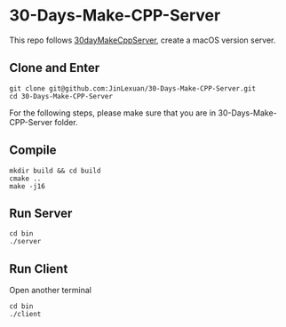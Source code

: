 # 30-Days-Make-CPP-Server
This repo follows [30dayMakeCppServer](https://github.com/yuesong-feng/30dayMakeCppServer), create a macOS version server.

## Clone and Enter
``` shell
git clone git@github.com:JinLexuan/30-Days-Make-CPP-Server.git
cd 30-Days-Make-CPP-Server
```

For the following steps, please make sure that you are in 30-Days-Make-CPP-Server folder.
## Compile
``` shell
mkdir build && cd build
cmake ..
make -j16
```

## Run Server
``` shell
cd bin
./server
```

## Run Client
Open another terminal
``` shell
cd bin
./client
```